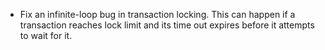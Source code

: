 * Fix an infinite-loop bug in transaction locking. This can happen if a transaction reaches lock limit and its time out expires before it attempts to wait for it.
